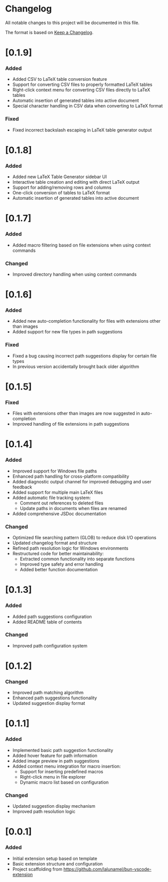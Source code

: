 # Changelog

All notable changes to this project will be documented in this file.

The format is based on [Keep a Changelog](https://keepachangelog.com/en/1.1.0/).

# [0.1.9]

### Added
- Added CSV to LaTeX table conversion feature
- Support for converting CSV files to properly formatted LaTeX tables
- Right-click context menu for converting CSV files directly to LaTeX tables
- Automatic insertion of generated tables into active document
- Special character handling in CSV data when converting to LaTeX format

### Fixed
- Fixed incorrect backslash escaping in LaTeX table generator output

# [0.1.8]

### Added
- Added new LaTeX Table Generator sidebar UI
- Interactive table creation and editing with direct LaTeX output
- Support for adding/removing rows and columns
- One-click conversion of tables to LaTeX format
- Automatic insertion of generated tables into active document

# [0.1.7]

### Added
- Added macro filtering based on file extensions when using context commands

### Changed
- Improved directory handling when using context commands

# [0.1.6]

### Added
- Added new auto-completion functionality for files with extensions other than images
- Added support for new file types in path suggestions

### Fixed
- Fixed a bug causing incorrect path suggestions display for certain file types
- In previous version accidentally brought back older algorithm

# [0.1.5]

### Fixed
- Files with extensions other than images are now suggested in auto-completion
- Improved handling of file extensions in path suggestions

# [0.1.4]

### Added
- Improved support for Windows file paths
- Enhanced path handling for cross-platform compatibility
- Added diagnostic output channel for improved debugging and user feedback
- Added support for multiple main LaTeX files
- Added automatic file tracking system:
  - Comment out references to deleted files
  - Update paths in documents when files are renamed
- Added comprehensive JSDoc documentation

### Changed
- Optimized file searching pattern (GLOB) to reduce disk I/O operations
- Updated changelog format and structure
- Refined path resolution logic for Windows environments
- Restructured code for better maintainability:
  - Extracted common functionality into separate functions
  - Improved type safety and error handling
  - Added better function documentation

# [0.1.3]

### Added
- Added path suggestions configuration
- Added README table of contents

### Changed
- Improved path configuration system

# [0.1.2]

### Changed
- Improved path matching algorithm
- Enhanced path suggestions functionality
- Updated suggestion display format

# [0.1.1]

### Added
- Implemented basic path suggestion functionality
- Added hover feature for path information
- Added image preview in path suggestions
- Added context menu integration for macro insertion:
  - Support for inserting predefined macros
  - Right-click menu in file explorer
  - Dynamic macro list based on configuration

### Changed
- Updated suggestion display mechanism
- Improved path resolution logic

# [0.0.1]

### Added
- Initial extension setup based on template
- Basic extension structure and configuration
- Project scaffolding from https://github.com/lalunamel/bun-vscode-extension